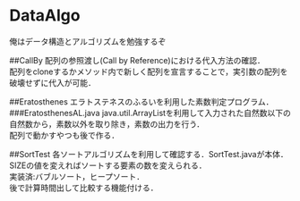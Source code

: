 DataAlgo
===
俺はデータ構造とアルゴリズムを勉強するぞ

##CallBy
配列の参照渡し(Call by Reference)における代入方法の確認．  
配列をcloneするかメソッド内で新しく配列を宣言することで，実引数の配列を破壊せずに代入が可能．

##Eratosthenes
エラトステネスのふるいを利用した素数判定プログラム．
###EratosthenesAL.java
java.util.ArrayListを利用して入力された自然数以下の自然数から，素数以外を取り除き，素数の出力を行う．  
配列で動かすやつも後で作る．

##SortTest
各ソートアルゴリズムを利用して確認する．SortTest.javaが本体．  
SIZEの値を変えればソートする要素の数を変えられる．  
実装済:バブルソート，ヒープソート．  
後で計算時間出して比較する機能付ける．

